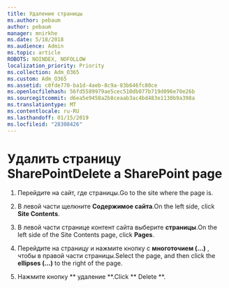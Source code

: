 ```yaml
---
title: Удаление страницы
ms.author: pebaum
author: pebaum
manager: mnirkhe
ms.date: 5/18/2018
ms.audience: Admin
ms.topic: article
ROBOTS: NOINDEX, NOFOLLOW
localization_priority: Priority
ms.collection: Adm_O365
ms.custom: Adm_O365
ms.assetid: c0fde770-ba1d-4aeb-8c9a-83b646fc80ce
ms.openlocfilehash: 56fd5589979ae5cec510db077b719d096e70e26b
ms.sourcegitcommit: d6ea5e9458a2b8ceaab3ac4bd483e1130b9a398a
ms.translationtype: MT
ms.contentlocale: ru-RU
ms.lasthandoff: 01/15/2019
ms.locfileid: "28308426"
---
```

# <a name="delete-a-sharepoint-page"></a><span data-ttu-id="ffc37-102">Удалить страницу SharePoint</span><span class="sxs-lookup"><span data-stu-id="ffc37-102">Delete a SharePoint page</span></span>

1. <span data-ttu-id="ffc37-103">Перейдите на сайт, где страницы.</span><span class="sxs-lookup"><span data-stu-id="ffc37-103">Go to the site where the page is.</span></span>
    
2. <span data-ttu-id="ffc37-104">В левой части щелкните **Содержимое сайта**.</span><span class="sxs-lookup"><span data-stu-id="ffc37-104">On the left side, click **Site Contents**.</span></span> 
    
3. <span data-ttu-id="ffc37-105">В левой части странице контент сайта выберите **страницы**.</span><span class="sxs-lookup"><span data-stu-id="ffc37-105">On the left side of the Site Contents page, click **Pages**.</span></span> 
    
4. <span data-ttu-id="ffc37-106">Перейдите на страницу и нажмите кнопку с **многоточием (...)** , чтобы в правой части страницы.</span><span class="sxs-lookup"><span data-stu-id="ffc37-106">Select the page, and then click the **ellipses (...)** to the right of the page.</span></span> 
    
5. <span data-ttu-id="ffc37-107">Нажмите кнопку \*\* удаление \*\*.</span><span class="sxs-lookup"><span data-stu-id="ffc37-107">Click \*\* Delete \*\*.</span></span> 
    


